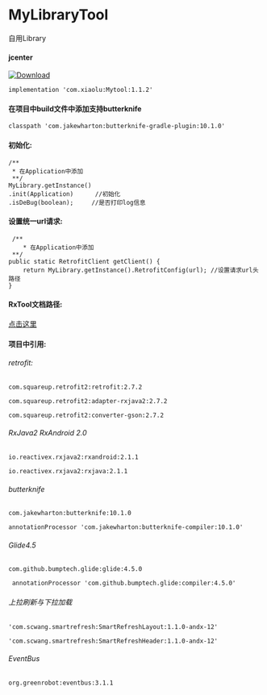 # MyLibraryTool
自用Library
#### jcenter
[ ![Download](https://api.bintray.com/packages/xiaolu/maven/Mytool/images/download.svg?version=1.0.9) ](https://bintray.com/xiaolu/maven/Mytool/1.0.9/link)

`implementation 'com.xiaolu:Mytool:1.1.2'`
#### 在项目中build文件中添加支持butterknife

`classpath 'com.jakewharton:butterknife-gradle-plugin:10.1.0'`

#### 初始化:

    /**
     * 在Application中添加
     **/
    MyLibrary.getInstance()
    .init(Application)      //初始化
    .isDeBug(boolean);     //是否打印log信息


#### 设置统一url请求:

     /**
        * 在Application中添加
     **/
    public static RetrofitClient getClient() {
        return MyLibrary.getInstance().RetrofitConfig(url); //设置请求url头路径
    }
    
    
#### RxTool文档路径: 
[点击这里](https://tamsiree.com/TechnicalResearch/Android/RxTool/Wiki/RxTool-Wiki/#RxTool-Wiki)

#### 项目中引用:

###### retrofit:

`com.squareup.retrofit2:retrofit:2.7.2`

`com.squareup.retrofit2:adapter-rxjava2:2.7.2`

`com.squareup.retrofit2:converter-gson:2.7.2`

###### RxJava2 RxAndroid 2.0
`io.reactivex.rxjava2:rxandroid:2.1.1`

`io.reactivex.rxjava2:rxjava:2.1.1`
###### butterknife
`com.jakewharton:butterknife:10.1.0`

`annotationProcessor 'com.jakewharton:butterknife-compiler:10.1.0'`

###### Glide4.5
`com.github.bumptech.glide:glide:4.5.0`

` annotationProcessor 'com.github.bumptech.glide:compiler:4.5.0'`

###### 上拉刷新与下拉加载

`'com.scwang.smartrefresh:SmartRefreshLayout:1.1.0-andx-12'`

`'com.scwang.smartrefresh:SmartRefreshHeader:1.1.0-andx-12'`

###### EventBus

`org.greenrobot:eventbus:3.1.1`
 
